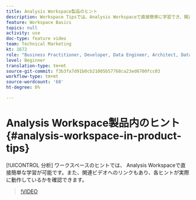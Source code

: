 ```yaml
---
title: Analysis Workspace製品のヒント
description: Workspace Tipsでは、Analysis Workspaceで直接簡単に学習でき、関連ビデオへのリンクがあり、実行中の各ヒントを確認できます。
feature: Workspace Basics
topics: null
activity: use
doc-type: feature video
team: Technical Marketing
kt: 1672
role: "Business Practitioner, Developer, Data Engineer, Architect, Data Architect, Administrator, Leader"
level: Beginner
translation-type: tm+mt
source-git-commit: f3b3fa7d91b0cb21005b57768ca23ed6700fcc03
workflow-type: tm+mt
source-wordcount: '68'
ht-degree: 0%

---
```



# Analysis Workspace製品内のヒント{#analysis-workspace-in-product-tips}

[!UICONTROL 分析] ワークスペースのヒントでは、 Analysis Workspaceで直接簡単な学習が可能です。また、関連ビデオへのリンクもあり、各ヒントが実際に動作しているかを確認できます。

>[!VIDEO](https://video.tv.adobe.com/v/23135/?quality=12)
